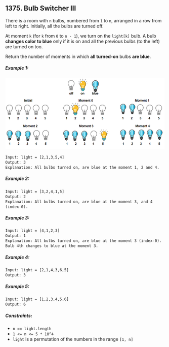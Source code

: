 ## 1375. Bulb Switcher III

There is a room with ```n``` bulbs, numbered from ```1``` to ```n```, arranged in a row from left to right. Initially, all the bulbs are turned off.

At moment ```k``` (for ```k``` from ```0``` to ```n - 1```), we turn on the ```light[k]``` bulb. A bulb **changes color to blue** only if it is on and all the previous bulbs (to the left) are turned on too.

Return the number of moments in which **all turned-on** bulbs **are blue**.

##### Example 1:

![Example 1](images/example1.png)

```
Input: light = [2,1,3,5,4]
Output: 3
Explanation: All bulbs turned on, are blue at the moment 1, 2 and 4.
```
##### Example 2:
```
Input: light = [3,2,4,1,5]
Output: 2
Explanation: All bulbs turned on, are blue at the moment 3, and 4 (index-0).
```
##### Example 3:
```
Input: light = [4,1,2,3]
Output: 1
Explanation: All bulbs turned on, are blue at the moment 3 (index-0).
Bulb 4th changes to blue at the moment 3.
```
##### Example 4:
```
Input: light = [2,1,4,3,6,5]
Output: 3
```
##### Example 5:
```
Input: light = [1,2,3,4,5,6]
Output: 6
```

##### Constraints:

* ```n == light.length```
* ```1 <= n <= 5 * 10^4```
* ```light``` is a permutation of the numbers in the range ```[1, n]```